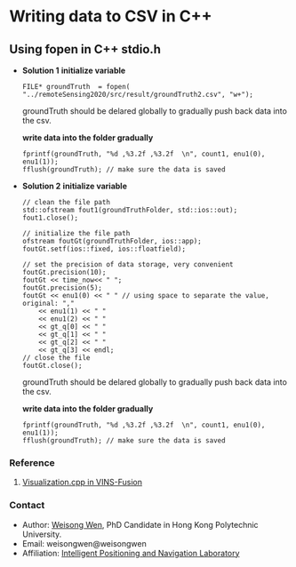 # Writing data to CSV in C++

## Using fopen in C++ stdio.h
- **Solution 1**
    **initialize variable**
    ```
    FILE* groundTruth  = fopen( "../remoteSensing2020/src/result/groundTruth2.csv", "w+");
    ```
    groundTruth should be delared globally to gradually push back data into the csv.
    
    **write data into the folder gradually**
    ```
    fprintf(groundTruth, "%d ,%3.2f ,%3.2f  \n", count1, enu1(0), enu1(1));
    fflush(groundTruth); // make sure the data is saved
    ```
- **Solution 2**
    **initialize variable**
    ```
    // clean the file path
    std::ofstream fout1(groundTruthFolder, std::ios::out);
    fout1.close();

    // initialize the file path
    ofstream foutGt(groundTruthFolder, ios::app);
    foutGt.setf(ios::fixed, ios::floatfield);

    // set the precision of data storage, very convenient
    foutGt.precision(10);
    foutGt << time_now<< " ";
    foutGt.precision(5);
    foutGt << enu1(0) << " " // using space to separate the value, original: ","
        << enu1(1) << " "
        << enu1(2) << " "
        << gt_q[0] << " "
        << gt_q[1] << " "
        << gt_q[2] << " "
        << gt_q[3] << endl;
    // close the file 
    foutGt.close();
    ```
    groundTruth should be delared globally to gradually push back data into the csv.
    
    **write data into the folder gradually**
    ```
    fprintf(groundTruth, "%d ,%3.2f ,%3.2f  \n", count1, enu1(0), enu1(1));
    fflush(groundTruth); // make sure the data is saved
    ```

### Reference
1. [Visualization.cpp in VINS-Fusion](https://github.com/HKUST-Aerial-Robotics/VINS-Fusion/blob/master/vins_estimator/src/utility/visualization.cpp#L161)
<!-- 2. [Quick Intro to Git and GitHub](https://hplgit.github.io/teamods/bitgit/Langtangen_bitgit_4print.pdf) -->


### Contact
- Author: [Weisong Wen](https://weisongwen.wixsite.com/weisongwen), PhD Candidate in Hong Kong Polytechnic University.
- Email: weisongwen@weisongwen
- Affiliation: [Intelligent Positioning and Navigation Laboratory](https://www.polyu-ipn-lab.com/)